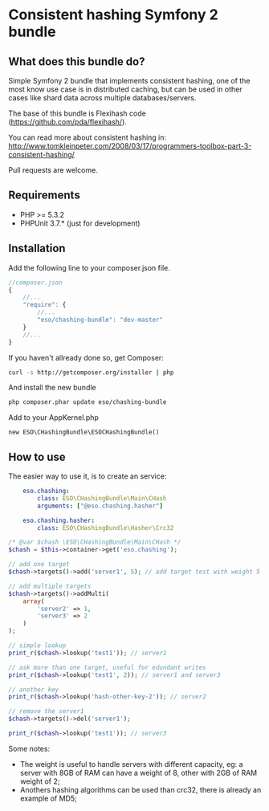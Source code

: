 Consistent hashing Symfony 2 bundle
=============================

What does this bundle do?
------------

Simple Symfony 2 bundle that implements consistent hashing, one of the most know use case is in distributed caching, but can be used in other cases like shard data across multiple databases/servers.

The base of this bundle is Flexihash code (https://github.com/pda/flexihash/).

You can read more about consistent hashing in: http://www.tomkleinpeter.com/2008/03/17/programmers-toolbox-part-3-consistent-hashing/

Pull requests are welcome.

Requirements
------------

* PHP >= 5.3.2
* PHPUnit 3.7.* (just for development)

Installation
------------

Add the following line to your composer.json file.

```js
//composer.json
{
    //...
    "require": {
        //...
        "eso/chashing-bundle": "dev-master"
    }
    //...
}
```

If you haven't allready done so, get Composer:

```bash
curl -s http://getcomposer.org/installer | php
```

And install the new bundle

```bash
php composer.phar update eso/chashing-bundle
```

Add to your AppKernel.php 

```
new ESO\CHashingBundle\ESOCHashingBundle()
```

How to use
------------

The easier way to use it, is to create an service:

```yaml
    eso.chashing:
        class: ESO\CHashingBundle\Main\CHash
        arguments: ["@eso.chashing.hasher"]

    eso.chashing.hasher:
        class: ESO\CHashingBundle\Hasher\Crc32
```

```php
/* @var $chash \ESO\CHashingBundle\Main\CHash */
$chash = $this->container->get('eso.chashing');

// add one target
$chash->targets()->add('server1', 5); // add target test with weight 5

// add multiple targets
$chash->targets()->addMulti(
    array(
        'server2' => 1,
        'server3' => 2
    )
);

// simple lookup
print_r($chash->lookup('test1')); // server1

// ask more than one target, useful for edundant writes
print_r($chash->lookup('test1', 2)); // server1 and server3

// another key
print_r($chash->lookup('hash-other-key-2')); // server2

// remove the server1
$chash->targets()->del('server1');

print_r($chash->lookup('test1')); // server3
```

Some notes:
* The weight is useful to handle servers with different capacity, eg: a server with 8GB of RAM can have a weight of 8, other with 2GB of RAM weight of 2;
* Anothers hashing algorithms can be used than crc32, there is already an example of MD5;
